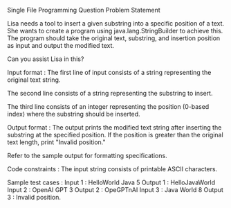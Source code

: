Single File Programming Question
Problem Statement



Lisa needs a tool to insert a given substring into a specific position of a text. She wants to create a program using java.lang.StringBuilder to achieve this. The program should take the original text, substring, and insertion position as input and output the modified text.



Can you assist Lisa in this?

Input format :
The first line of input consists of a string representing the original text string.

The second line consists of a string representing the substring to insert.

The third line consists of an integer representing the position (0-based index) where the substring should be inserted.

Output format :
The output prints the modified text string after inserting the substring at the specified position. If the position is greater than the original text length, print "Invalid position."



Refer to the sample output for formatting specifications.

Code constraints :
The input string consists of printable ASCII characters.

Sample test cases :
Input 1 :
HelloWorld
Java
5
Output 1 :
HelloJavaWorld
Input 2 :
OpenAI
GPT
3
Output 2 :
OpeGPTnAI
Input 3 :
Java
World
8
Output 3 :
Invalid position.